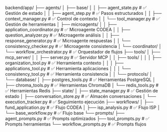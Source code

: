 backend/app/
├── agents/
│   ├── base/
│   │   ├── agent_state.py        # ✅ Gestión de estado
│   │   ├── agent_step.py         # ✅ Pasos estructurados
│   │   ├── context_manager.py    # ✅ Control de contexto
│   │   └── tool_manager.py       # ✅ Gestión de herramientas
│   ├── microagents/
│   │   ├── application_coordinator.py  # ✅ Microagente CODEA
│   │   ├── question_analyzer.py        # ✅ Microagente análisis
│   │   ├── response_generator.py       # ✅ Microagente respuestas
│   │   └── consistency_checker.py      # ✅ Microagente consistencia
│   └── coordinator/
│       └── workflow_orchestrator.py    # ✅ Orquestador de flujos
├── tools/
│   ├── mcp_server/
│   │   ├── server.py            # ✅ Servidor MCP
│   │   ├── tools/
│   │   │   ├── organization_tool.py    # ✅ Herramienta contexto
│   │   │   ├── applications_tool.py    # ✅ Herramienta aplicaciones
│   │   │   └── consistency_tool.py     # ✅ Herramienta consistencia
│   │   └── protocols/
│   └── database/
│       ├── postgres_tools.py    # ✅ Herramientas PostgreSQL
│       ├── chroma_tools.py      # ✅ Herramientas ChromaDB
│       └── redis_tools.py       # ✅ Herramientas Redis
├── state/
│   ├── state_manager.py         # ✅ Gestión de estado
│   ├── conversation_store.py    # ✅ Almacén conversaciones
│   └── execution_tracker.py     # ✅ Seguimiento ejecución
├── workflows/
│   ├── fund_application.py      # ✅ Flujo CODEA
│   ├── isp_analysis.py          # ✅ Flujo ISP
│   └── base_workflow.py         # ✅ Flujo base
└── prompts/
    ├── agent_prompts.py         # ✅ Prompts optimizados
    ├── tool_prompts.py          # ✅ Prompts herramientas
    └── workflow_prompts.py      # ✅ Prompts flujos